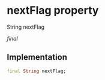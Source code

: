 


# nextFlag property







String nextFlag
  
_<span class="feature">final</span>_






## Implementation

```dart
final String nextFlag;
```







